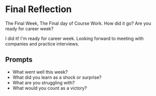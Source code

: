 # Final Reflection
The Final Week, The Final day of Course Work. How did it go? Are you ready for career week?

I did it! I'm ready for career week. Looking forward to meeting with companies and practice interviews.

## Prompts
- What went well this week?
- What did you learn as a shock or surprise?
- What are you struggling with?
- What would you count as a victory?
